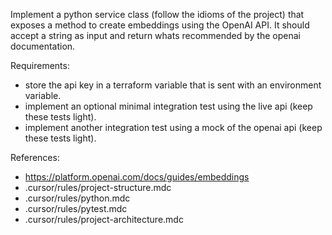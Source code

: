 Implement a python service class (follow the idioms of the project) that exposes a method to create embeddings using the OpenAI API. It should accept a string as input and return whats recommended by the openai documentation.

Requirements:
* store the api key in a terraform variable that is sent with an environment variable.
* implement an optional minimal integration test using the live api (keep these tests light).
* implement another integration test using a mock of the openai api (keep these tests light).

References:
* https://platform.openai.com/docs/guides/embeddings
* .cursor/rules/project-structure.mdc
* .cursor/rules/python.mdc
* .cursor/rules/pytest.mdc
* .cursor/rules/project-architecture.mdc
